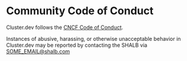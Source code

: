 # Community Code of Conduct

Cluster.dev follows the [CNCF Code of Conduct](https://github.com/cncf/foundation/blob/master/code-of-conduct.md).

<!-- markdownlint-disable no-inline-html -->
Instances of abusive, harassing, or otherwise unacceptable behavior in Cluster.dev may be reported by contacting the SHALB via <SOME_EMAIL@shalb.com>
<!-- markdownlint-enable no-inline-html -->
